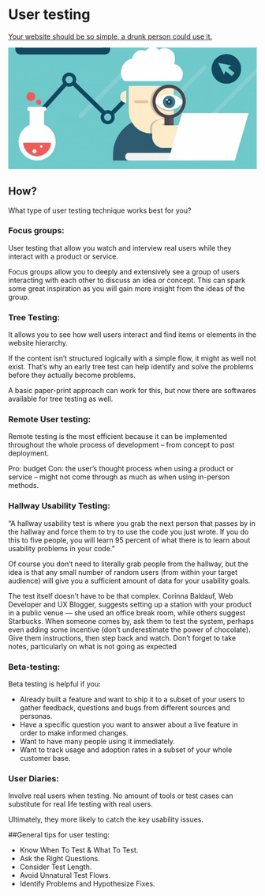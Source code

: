 

# User testing

[Your website should be so simple, a drunk person could use it.](http://theuserisdrunk.com/)

![Image](./images/usertesting.jpg)

## How?

What type of user testing technique works best for you?

### Focus groups:

User testing that allow you watch and interview real users while they interact with a product or service.

Focus groups allow you to deeply and extensively see a group of users interacting with each other to discuss an idea or concept. This can spark some great inspiration as you will gain more insight from the ideas of the group.

### Tree Testing:

It allows you to see how well users interact and find items or elements in the website hierarchy.

If the content isn’t structured logically with a simple flow, it might as well not exist. That’s why an early tree test can help identify and solve the problems before they actually become problems.

A basic paper-print approach can work for this, but now there are softwares available for tree testing as well.


### Remote User testing:

Remote testing is the most efficient because it can be implemented throughout the whole process of development – from concept to post deployment.

Pro: budget
Con: the user’s thought process when using a product or service – might not come through as much as when using in-person methods.


### Hallway Usability Testing:
“A hallway usability test is where you grab the next person that passes by in the hallway and force them to try to use the code you just wrote. If you do this to five people, you will learn 95 percent of what there is to learn about usability problems in your code.” 

Of course you don’t need to literally grab people from the hallway, but the idea is that any small number of random users (from within your target audience) will give you a sufficient amount of data for your usability goals.

The test itself doesn’t have to be that complex. Corinna Baldauf, Web Developer and UX Blogger, suggests setting up a station with your product in a public venue — she used an office break room, while others suggest Starbucks. When someone comes by, ask them to test the system, perhaps even adding some incentive (don’t underestimate the power of chocolate). Give them instructions, then step back and watch. Don’t forget to take notes, particularly on what is not going as expected




### Beta-testing:

Beta testing is helpful if you:

- Already built a feature and want to ship it to a subset of your users to gather feedback, questions and bugs from different sources and personas.
- Have a specific question you want to answer about a live feature in order to make informed changes.
- Want to have many people using it immediately.
- Want to track usage and adoption rates in a subset of your whole customer base.

### User Diaries:

Involve real users when testing. No amount of tools or test cases can substitute for real life testing with real users.

Ultimately, they more likely to catch the key usability issues.


##General tips for user testing:

- Know When To Test & What To Test.
- Ask the Right Questions.
- Consider Test Length.
- Avoid Unnatural Test Flows.
- Identify Problems and Hypothesize Fixes.
